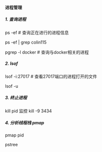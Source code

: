 #### 进程管理

##### 1. 查询进程

ps -ef  # 查询正在进行的进程信息

ps -ef | grep colin115

pgrep -l docker # 查询与docker相关的进程


##### 2. lsof

lsof -i:27017   # 查看27017端口的进程打开的文件

lsof -u

##### 3. 终止进程
kill pid
监控
kill -9 3434


##### 4. 分析线程栈 pmap
pmap pid

pstree